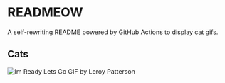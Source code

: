 # READMEOW

A self-rewriting README powered by GitHub Actions to display cat gifs.

## Cats

![Im Ready Lets Go GIF by Leroy Patterson](https://media3.giphy.com/media/CjmvTCZf2U3p09Cn0h/200.gif?cid=9acd02dazh1yk4gy7miyyc7e38bq4oznfd7r9zj1v9oi35ib&ep=v1_gifs_search&rid=200.gif&ct=g)
